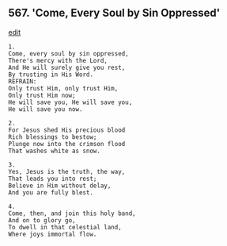 
## 567.  'Come, Every Soul by Sin Oppressed'
[edit](https://docs.google.com/document/d/1rL0kwUwx3ao0ctXgekj5GcjbfDgkkq_4/edit?mode=html)



    1.
    Come, every soul by sin oppressed, 
    There's mercy with the Lord, 
    And He will surely give you rest, 
    By trusting in His Word. 
    REFRAIN:
    Only trust Him, only trust Him, 
    Only trust Him now; 
    He will save you, He will save you, 
    He will save you now. 

    2.
    For Jesus shed His precious blood 
    Rich blessings to bestow; 
    Plunge now into the crimson flood 
    That washes white as snow. 

    3.
    Yes, Jesus is the truth, the way, 
    That leads you into rest; 
    Believe in Him without delay, 
    And you are fully blest. 

    4.
    Come, then, and join this holy band, 
    And on to glory go, 
    To dwell in that celestial land, 
    Where joys immortal flow.

